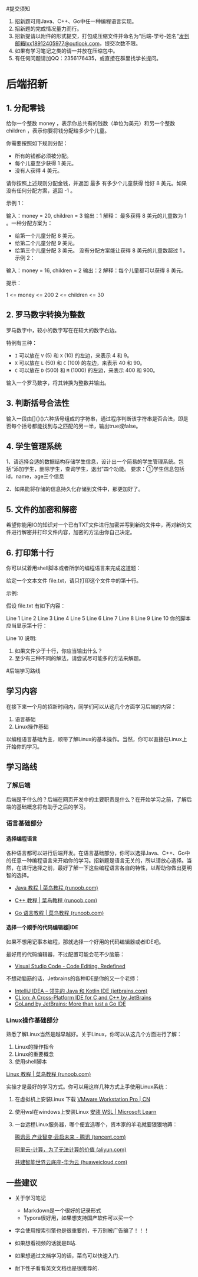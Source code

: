 #提交须知
1. 招新题可用Java、C++、Go中任一种编程语言实现。
2. 招新题的完成情况量力而行。
3. 招新提请以附件的形式提交，打包成压缩文件并命名为“后端-学号-姓名”发到邮箱lxx18912405977@outlook.com，提交次数不限。
4. 如果有学习笔记之类的请一并放在压缩包中。
5. 有任何问题请加QQ：2356176435，或直接在群里找学长提问。



# 后端招新

## 1. 分配零钱

给你一个整数 money ，表示你总共有的钱数（单位为美元）和另一个整数 children ，表示你要将钱分配给多少个儿童。

你需要按照如下规则分配：

- 所有的钱都必须被分配。
- 每个儿童至少获得 1 美元。
- 没有人获得 4 美元。

请你按照上述规则分配金钱，并返回 最多 有多少个儿童获得 恰好 8 美元。如果没有任何分配方案，返回 -1 。

 

示例 1：

输入：money = 20, children = 3
输出：1
解释：
最多获得 8 美元的儿童数为 1 。一种分配方案为：
- 给第一个儿童分配 8 美元。
- 给第二个儿童分配 9 美元。
- 给第三个儿童分配 3 美元。
没有分配方案能让获得 8 美元的儿童数超过 1 。
示例 2：

输入：money = 16, children = 2
输出：2
解释：每个儿童都可以获得 8 美元。


提示：

1 <= money <= 200
2 <= children <= 30

## 2. 罗马数字转换为整数  

罗马数字中，较小的数字写在在较大的数字右边。

特例有三种：

- `I` 可以放在 `V` (5) 和 `X` (10) 的左边，来表示 4 和 9。
- `X` 可以放在 `L` (50) 和 `C` (100) 的左边，来表示 40 和 90。 
- `C` 可以放在 `D` (500) 和 `M` (1000) 的左边，来表示 400 和 900。

输入一个罗马数字，将其转换为整数并输出。

## 3. 判断括号合法性  

输入一段由[]{}()六种括号组成的字符串，通过程序判断该字符串是否合法，即是否每个括号都能找到与之匹配的另一半，输出true或false。  

## 4. 学生管理系统

1、请选择合适的数据结构存储学生信息，设计出一个简易的学生管理系统。包括“添加学生，删除学生，查询学生，退出”四个功能。
要求：①学生信息包括id，name，age三个信息  

2、如果能将存储的信息持久化存储到文件中，那更加好了。

## 5. 文件的加密和解密

希望你能用IO的知识对一个已有TXT文件进行加密并写到新的文件中，再对新的文件进行解密并打印文件内容，加密的方法由你自己决定。

## 6. 打印第十行

你可以试着用shell脚本或者所学的编程语言来完成这道题：

给定一个文本文件 file.txt，请只打印这个文件中的第十行。

示例:

假设 file.txt 有如下内容：

Line 1
Line 2
Line 3
Line 4
Line 5
Line 6
Line 7
Line 8
Line 9
Line 10
你的脚本应当显示第十行：

Line 10
说明:

1. 如果文件少于十行，你应当输出什么？
2. 至少有三种不同的解法，请尝试尽可能多的方法来解题。





#后端学习路线

## 学习内容

在接下来一个月的招新时间内，同学们可以从这几个方面学习后端的内容：

1. 语言基础
2. Linux操作基础

以编程语言基础为主，顺带了解Linux的基本操作。当然，你可以直接在Linux上开始你的学习。

## 学习路线

### 了解后端

后端是干什么的？后端在网页开发中的主要职责是什么？在开始学习之前，了解后端的基础概念将有助于之后的学习。

### 语言基础部分

#### 选择编程语言

各种语言都可以进行后端开发。在语言基础部分，你可以选择Java、C++、Go中的任意一种编程语言来开始你的学习。招新题是语言无关的，所以请放心选择。当然，在进行选择之前，最好了解一下这些编程语言各自的特性，以帮助你做出更明智的选择。

- [Java 教程 | 菜鸟教程 (runoob.com)](https://www.runoob.com/java/java-tutorial.html)
- [C++ 教程 | 菜鸟教程 (runoob.com)](https://www.runoob.com/cplusplus/cpp-tutorial.html)

- [Go 语言教程 | 菜鸟教程 (runoob.com)](https://www.runoob.com/go/go-tutorial.html)

#### 选择一个顺手的代码编辑器|IDE

如果不想用记事本编程，那就选择一个好用的代码编辑器或者IDE吧。

最好用的代码编辑器，不过配置可能会花不少脑筋：

- [Visual Studio Code - Code Editing. Redefined](https://code.visualstudio.com/)

不想动脑筋的话，Jetbrains的各种IDE是你的又一个老师：

- [IntelliJ IDEA – 领先的 Java 和 Kotlin IDE (jetbrains.com)](https://www.jetbrains.com/zh-cn/idea/)
- [CLion: A Cross-Platform IDE for C and C++ by JetBrains](https://www.jetbrains.com/clion/)
- [GoLand by JetBrains: More than just a Go IDE](https://www.jetbrains.com/go/)

### Linux操作基础部分

熟悉了解Linux当然是越早越好。关于Linux，你可以从这几个方面进行了解：

1. Linux的操作指令
2. Linux的重要概念
3. 使用shell脚本

[Linux 教程 | 菜鸟教程 (runoob.com)](https://www.runoob.com/linux/linux-tutorial.html)

实操才是最好的学习方式。你可以用这样几种方式上手使用Linux系统：

1. 在虚拟机上安装Linux 下载 [VMware Workstation Pro | CN](https://www.vmware.com/cn/products/workstation-pro/workstation-pro-evaluation.html)

2. 使用wsl在windows上安装Linux [安装 WSL | Microsoft Learn](https://learn.microsoft.com/zh-cn/windows/wsl/install)

3. 一台远程Linux服务器，哪个便宜选哪个，资本家的羊毛就要狠狠地薅：

    [腾讯云 产业智变·云启未来 - 腾讯 (tencent.com)](https://cloud.tencent.com/) 

   [阿里云-计算，为了无法计算的价值 (aliyun.com)](https://www.aliyun.com/?spm=5176.28340310.J_4VYgf18xNlTAyFFbOuOQe.1.66355027KbcesU)

   [共建智能世界云底座-华为云 (huaweicloud.com)](https://www.huaweicloud.com/)

## 一些建议

- 关于学习笔记
  - Markdown是一个很好的记录形式
  - Typora很好用，如果想支持国产软件可以买一个

- 学会使用搜索引擎也是很重要的，千万别被广告骗了！！！

- 如果想看视频的话就是B站.

- 如果想通过文档学习的话，菜鸟可以快速入门.
- 耐下性子看看英文文档也是很推荐的.




